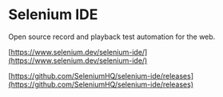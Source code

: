 # Selenium IDE

Open source record and playback test automation for the web.

[https://www.selenium.dev/selenium-ide/](https://www.selenium.dev/selenium-ide/)

[https://github.com/SeleniumHQ/selenium-ide/releases](https://github.com/SeleniumHQ/selenium-ide/releases)